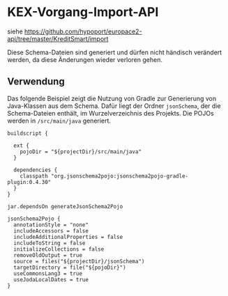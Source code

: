 # KEX-Vorgang-Import-API

siehe https://github.com/hypoport/europace2-api/tree/master/KreditSmart/import

Diese Schema-Dateien sind generiert und dürfen nicht händisch verändert werden, da diese Änderungen wieder verloren gehen.

## Verwendung

Das folgende Beispiel zeigt die Nutzung von Gradle zur Generierung von Java-Klassen aus dem Schema. Dafür liegt der Ordner `jsonSchema`, der die Schema-Dateien enthält, im Wurzelverzeichnis des Projekts. Die POJOs werden in `/src/main/java` generiert.

```
buildscript {

  ext {
    pojoDir = "${projectDir}/src/main/java"
  }

  dependencies {
    classpath "org.jsonschema2pojo:jsonschema2pojo-gradle-plugin:0.4.30"
  }
}

jar.dependsOn generateJsonSchema2Pojo

jsonSchema2Pojo {
  annotationStyle = "none"
  includeAccessors = false
  includeAdditionalProperties = false
  includeToString = false
  initializeCollections = false
  removeOldOutput = true
  source = files("${projectDir}/jsonSchema")
  targetDirectory = file("${pojoDir}")
  useCommonsLang3 = true
  useJodaLocalDates = true
}
```
